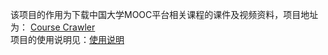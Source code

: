 该项目的作用为下载中国大学MOOC平台相关课程的课件及视频资料，项目地址为：
[Course Crawler](https://github.com/Foair/course-crawler)  
项目的使用说明见：[使用说明](https://mooc.xoy.io/#/?id=course-crawler)
